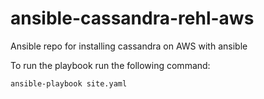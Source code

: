 # ansible-cassandra-rehl-aws
Ansible repo for installing cassandra on AWS with ansible

To run the playbook run the following command:
```
ansible-playbook site.yaml
```
